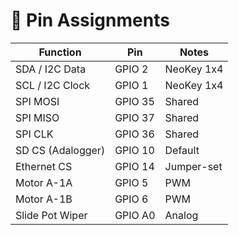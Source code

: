 
# 📌 Pin Assignments

| Function                  | Pin        | Notes                      |
|---------------------------|------------|----------------------------|
| SDA / I2C Data            | GPIO 2     | NeoKey 1x4                |
| SCL / I2C Clock           | GPIO 1     | NeoKey 1x4                |
| SPI MOSI                  | GPIO 35    | Shared                     |
| SPI MISO                  | GPIO 37    | Shared                     |
| SPI CLK                   | GPIO 36    | Shared                     |
| SD CS (Adalogger)         | GPIO 10    | Default                    |
| Ethernet CS               | GPIO 14    | Jumper-set                |
| Motor A-1A                | GPIO 5     | PWM                        |
| Motor A-1B                | GPIO 6     | PWM                        |
| Slide Pot Wiper           | GPIO A0    | Analog                     |
